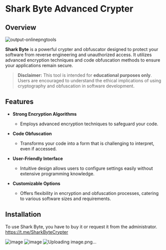 # Shark Byte Advanced Crypter

## Overview

![output-onlinepngtools](https://github.com/user-attachments/assets/a94c7fb1-dbc7-4ecd-9ce8-e3573f2345e9)

**Shark Byte** is a powerful crypter and obfuscator designed to protect your software from reverse engineering and unauthorized access. It utilizes advanced encryption techniques and code obfuscation methods to ensure your applications remain secure.

> **Disclaimer:** This tool is intended for **educational purposes only**. Users are encouraged to understand the ethical implications of using cryptography and obfuscation in software development.

## Features

- **Strong Encryption Algorithms**
  - Employs advanced encryption techniques to safeguard your code.
  
- **Code Obfuscation**
  - Transforms your code into a form that is challenging to interpret, even if accessed.

- **User-Friendly Interface**
  - Intuitive design allows users to configure settings easily without extensive programming knowledge.

- **Customizable Options**
  - Offers flexibility in encryption and obfuscation processes, catering to various software sizes and requirements.

## Installation

To use Shark Byte, you have to buy it or request it from the administrator.
https://t.me/SharkByteCrypter


![image](https://github.com/user-attachments/assets/abc05f1d-d37e-4e9f-89ae-1d55f1e8fe0a)
![image](https://github.com/user-attachments/assets/d2c56ad2-05ce-4abb-829d-0df28f6a4909)
![Uploading image.png…]()





